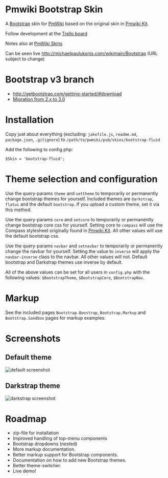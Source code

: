 Pmwiki Bootstrap Skin
=====================

A [Bootstrap](http://twitter.github.com/bootstrap/) skin for [PmWiki](http://www.pmwiki.org/) based on the original skin in [Pmwiki Kit](https://github.com/gambhiro/pmwiki-kit-bootstrap-compass).

Follow development at the [Trello board](https://trello.com/board/pmwiki-bootstrap-skin/5197cef04b5cafe37e00d1ed)

Notes also at [PmWiki Skins](http://www.pmwiki.org/wiki/Skins/TwitterBootstrap)

Can be seen live  http://michaelpaulukonis.com/wikimain/Bootstrap (URL subject to change)

# Bootstrap v3 branch
 - http://getbootstrap.com/getting-started/#download
 - [Migration from 2.x to 3.0](http://bootstrapdocs.com/v3.0.0/docs/getting-started/#migration)



# Installation
Copy just about everything (excluding: `jakefile.js`, `readme.md`, `package.json`, `.gitignore`) to `/path/to/pwmiki/pub/skins/bootstrap-fluid`

Add the following to config.php:

    $Skin = 'bootstrap-fluid';

# Theme selection and configuration
Use the query-params `theme` and `settheme` to temporarily or permanently change bootstrap themes for yourself. Included themes are `darkstrap`, `flatui` and the default `bootstrap`. If you upload a custom theme, set it via this method.

Use the query-params `core` and `setcore` to temporarily or permanently change bootstrap core css for yourself. Setting core to `compass` will use the Compass stylesheet originally found in [Pmwiki Kit](https://github.com/gambhiro/pmwiki-kit-bootstrap-compass). All other values will use the default bootstrap css.

Use the query-params `navbar` and `setnavbar` to temporarily or permanently change the navbar for yourself. Setting the value to `inverse` will apply the `navbar-inverse` class to the navbar. All other values will not. Default bootstrap and Darkstrap themes use inverse by default.

All of the above values can be set for all users in `config.php` with the following values: `$BootstrapTheme`, `$BootstrapCore`, `$BootstrapNav`.

# Markup
See the included pages `Bootstrap.Boostrap`, `Bootstrap.Markup` and `Bootstrap.Sandbox` pages for markup examples.

# Screenshots

## Default theme
![default screenshot](https://raw.github.com/wiki/MichaelPaulukonis/pmwiki-bootstrap-skin/images/pmwiki.bootstrap.default.00.png)

## Darkstrap theme
![darkstrap screenshot](https://raw.github.com/wiki/MichaelPaulukonis/pmwiki-bootstrap-skin/images/pmwiki.bootstrap.darkstrap.00.png)

# Roadmap

* zip-file for installation
* Improved handling of top-menu components
* Bootstrap dropdowns (nested)
* More markup documentation.
* Better markup support for Bootstrap components.
* Documentation on how to add new Bootstrap themes.
* Better theme-switcher.
* Live demo!
